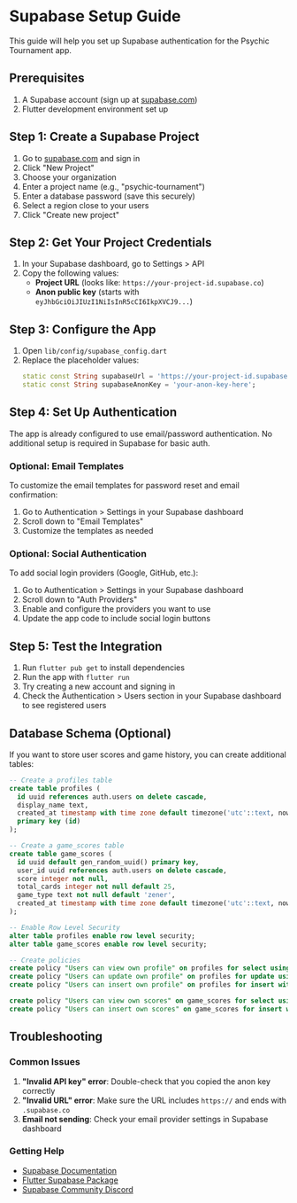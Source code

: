 # Supabase Setup Guide

This guide will help you set up Supabase authentication for the Psychic Tournament app.

## Prerequisites

1. A Supabase account (sign up at [supabase.com](https://supabase.com))
2. Flutter development environment set up

## Step 1: Create a Supabase Project

1. Go to [supabase.com](https://supabase.com) and sign in
2. Click "New Project"
3. Choose your organization
4. Enter a project name (e.g., "psychic-tournament")
5. Enter a database password (save this securely)
6. Select a region close to your users
7. Click "Create new project"

## Step 2: Get Your Project Credentials

1. In your Supabase dashboard, go to Settings > API
2. Copy the following values:
   - **Project URL** (looks like: `https://your-project-id.supabase.co`)
   - **Anon public key** (starts with `eyJhbGciOiJIUzI1NiIsInR5cCI6IkpXVCJ9...`)

## Step 3: Configure the App

1. Open `lib/config/supabase_config.dart`
2. Replace the placeholder values:
   ```dart
   static const String supabaseUrl = 'https://your-project-id.supabase.co';
   static const String supabaseAnonKey = 'your-anon-key-here';
   ```

## Step 4: Set Up Authentication

The app is already configured to use email/password authentication. No additional setup is required in Supabase for basic auth.

### Optional: Email Templates

To customize the email templates for password reset and email confirmation:

1. Go to Authentication > Settings in your Supabase dashboard
2. Scroll down to "Email Templates"
3. Customize the templates as needed

### Optional: Social Authentication

To add social login providers (Google, GitHub, etc.):

1. Go to Authentication > Settings in your Supabase dashboard
2. Scroll down to "Auth Providers"
3. Enable and configure the providers you want to use
4. Update the app code to include social login buttons

## Step 5: Test the Integration

1. Run `flutter pub get` to install dependencies
2. Run the app with `flutter run`
3. Try creating a new account and signing in
4. Check the Authentication > Users section in your Supabase dashboard to see registered users

## Database Schema (Optional)

If you want to store user scores and game history, you can create additional tables:

```sql
-- Create a profiles table
create table profiles (
  id uuid references auth.users on delete cascade,
  display_name text,
  created_at timestamp with time zone default timezone('utc'::text, now()) not null,
  primary key (id)
);

-- Create a game_scores table
create table game_scores (
  id uuid default gen_random_uuid() primary key,
  user_id uuid references auth.users on delete cascade,
  score integer not null,
  total_cards integer not null default 25,
  game_type text not null default 'zener',
  created_at timestamp with time zone default timezone('utc'::text, now()) not null
);

-- Enable Row Level Security
alter table profiles enable row level security;
alter table game_scores enable row level security;

-- Create policies
create policy "Users can view own profile" on profiles for select using (auth.uid() = id);
create policy "Users can update own profile" on profiles for update using (auth.uid() = id);
create policy "Users can insert own profile" on profiles for insert with check (auth.uid() = id);

create policy "Users can view own scores" on game_scores for select using (auth.uid() = user_id);
create policy "Users can insert own scores" on game_scores for insert with check (auth.uid() = user_id);
```

## Troubleshooting

### Common Issues

1. **"Invalid API key" error**: Double-check that you copied the anon key correctly
2. **"Invalid URL" error**: Make sure the URL includes `https://` and ends with `.supabase.co`
3. **Email not sending**: Check your email provider settings in Supabase dashboard

### Getting Help

- [Supabase Documentation](https://supabase.com/docs)
- [Flutter Supabase Package](https://pub.dev/packages/supabase_flutter)
- [Supabase Community Discord](https://discord.supabase.com)

